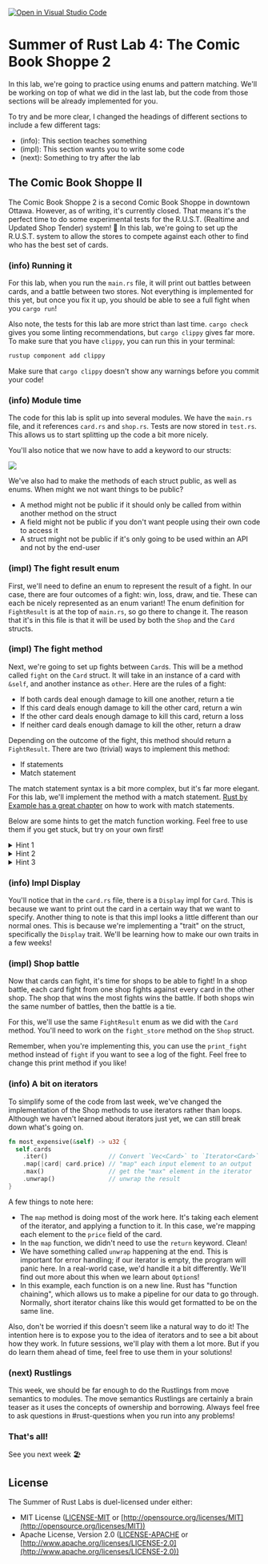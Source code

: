 [![Open in Visual Studio Code](https://classroom.github.com/assets/open-in-vscode-c66648af7eb3fe8bc4f294546bfd86ef473780cde1dea487d3c4ff354943c9ae.svg)](https://classroom.github.com/online_ide?assignment_repo_id=9409991&assignment_repo_type=AssignmentRepo)
# Summer of Rust Lab 4: The Comic Book Shoppe 2

In this lab, we're going to practice using enums and pattern matching. We'll be
working on top of what we did in the last lab, but the code from those sections
will be already implemented for you.

To try and be more clear, I changed the headings of different sections to
include a few different tags:

- (info): This section teaches something
- (impl): This section wants you to write some code
- (next): Something to try after the lab

## The Comic Book Shoppe II

The Comic Book Shoppe 2 is a second Comic Book Shoppe in downtown Ottawa.
However, as of writing, it's currently closed. That means it's the perfect time
to do some experimental tests for the R.U.S.T. (Realtime and Updated Shop
Tender) system! 🎲 In this lab, we're going to set up the R.U.S.T. system to
allow the stores to compete against each other to find who has the best set of
cards.

### (info) Running it

For this lab, when you run the `main.rs` file, it will print out battles between
cards, and a battle between two stores. Not everything is implemented for this
yet, but once you fix it up, you should be able to see a full fight when you
`cargo run`!

Also note, the tests for this lab are more strict than last time. `cargo check`
gives you some linting recommendations, but `cargo clippy` gives far more. To
make sure that you have `clippy`, you can run this in your terminal:

```bash
rustup component add clippy
```

Make sure that `cargo clippy` doesn't show any warnings before you commit your
code!

### (info) Module time

The code for this lab is split up into several modules. We have the `main.rs`
file, and it references `card.rs` and `shop.rs`. Tests are now stored in
`test.rs`. This allows us to start splitting up the code a bit more nicely.

You'll also notice that we now have to add a keyword to our structs:

![](https://cdn.discordapp.com/attachments/968184771102507031/975843006655627294/lab-4-1.png)

We've also had to make the methods of each struct public, as well as enums. When
might we not want things to be public?

- A method might not be public if it should only be called from within another
  method on the struct
- A field might not be public if you don't want people using their own code to
  access it
- A struct might not be public if it's only going to be used within an API and
  not by the end-user

### (impl) The fight result enum

First, we'll need to define an enum to represent the result of a fight. In our
case, there are four outcomes of a fight: win, loss, draw, and tie. These can
each be nicely represented as an enum variant! The enum definition for
`FightResult` is at the top of `main.rs`, so go there to change it. The reason
that it's in this file is that it will be used by both the `Shop` and the `Card`
structs.

### (impl) The fight method

Next, we're going to set up fights between `Card`s. This will be a method called
`fight` on the `Card` struct. It will take in an instance of a card with
`&self`, and another instance as `other`. Here are the rules of a fight:

- If both cards deal enough damage to kill one another, return a tie
- If this card deals enough damage to kill the other card, return a win
- If the other card deals enough damage to kill this card, return a loss
- If neither card deals enough damage to kill the other, return a draw

Depending on the outcome of the fight, this method should return a
`FightResult`. There are two (trivial) ways to implement this method:

- If statements
- Match statement

The match statement syntax is a bit more complex, but it's far more elegant. For
this lab, we'll implement the method with a match statement. [Rust by Example
has a great
chapter](https://doc.rust-lang.org/rust-by-example/flow_control/match.html) on
how to work with match statements.

Below are some hints to get the match function working. Feel free to use them if
you get stuck, but try on your own first!

<details>
<summary>Hint 1</summary>
First, we need something to match on. A tuple would be nice; we could store both states in it. The first state is whether this card deals enough damage to kill the other card, and the second is whether the other card deals enough damage to kill this card. Check out hint 2 if you want to see what that would look like, or give it a try on your own!
</details>

<details>
<summary>Hint 2</summary>
<img src="https://cdn.discordapp.com/attachments/968184771102507031/975829846112493658/match.png">
We can make a tuple that stores booleans to represent the two states. Next, we need to match on that tuple. There are four possible outcomes from two booleans:

- (true, true)
- (true, false)
- (false, true)
- (false, false)

See if you can work these into the match statement! In hint 3, we can see a full
breakdown.
</details>

<details>
<summary>Hint 3</summary>
<img src="https://cdn.discordapp.com/attachments/968184771102507031/975850975371866152/lab-4-2.png">
</details>

### (info) Impl Display

You'll notice that in the `card.rs` file, there is a `Display` impl for `Card`.
This is because we want to print out the card in a certain way that we want to
specify. Another thing to note is that this impl looks a little different than
our normal ones. This is because we're implementing a "trait" on the struct,
specifically the `Display` trait. We'll be learning how to make our own traits
in a few weeks!

### (impl) Shop battle

Now that cards can fight, it's time for shops to be able to fight! In a shop
battle, each card fight from one shop fights against every card in the other
shop. The shop that wins the most fights wins the battle. If both shops win the
same number of battles, then the battle is a tie.

For this, we'll use the same `FightResult` enum as we did with the `Card`
method. You'll need to work on the `fight_store` method on the `Shop` struct.

Remember, when you're implementing this, you can use the `print_fight` method
instead of `fight` if you want to see a log of the fight. Feel free to change
this print method if you like!

### (info) A bit on iterators

To simplify some of the code from last week, we've changed the implementation of
the Shop methods to use iterators rather than loops. Although we haven't learned
about iterators just yet, we can still break down what's going on.

```rust
fn most_expensive(&self) -> u32 {
  self.cards
    .iter()                 // Convert `Vec<Card>` to `Iterator<Card>`
    .map(|card| card.price) // "map" each input element to an output
    .max()                  // get the "max" element in the iterator
    .unwrap()               // unwrap the result
}
```

A few things to note here:

- The `map` method is doing most of the work here. It's taking each element of
  the iterator, and applying a function to it. In this case, we're mapping each
  element to the `price` field of the card.
- In the `map` function, we didn't need to use the `return` keyword. Clean!
- We have something called `unwrap` happening at the end. This is important for
  error handling; if our iterator is empty, the program will panic here. In a
  real-world case, we'd handle it a bit differently. We'll find out more about
  this when we learn about `Option`s!
- In this example, each function is on a new line. Rust has "function chaining",
  which allows us to make a pipeline for our data to go through. Normally, short
  iterator chains like this would get formatted to be on the same line.
  
Also, don't be worried if this doesn't seem like a natural way to do it! The
intention here is to expose you to the idea of iterators and to see a bit about
how they work. In future sessions, we'll play with them a lot more. But if you
do learn them ahead of time, feel free to use them in your solutions!

### (next) Rustlings

This week, we should be far enough to do the Rustlings from move semantics to
modules. The move semantics Rustlings are certainly a brain teaser as it uses
the concepts of ownership and borrowing. Always feel free to ask questions in
#rust-questions when you run into any problems!

### That's all!

See you next week 🏖️

## License

The Summer of Rust Labs is duel-licensed under either:

* MIT License ([LICENSE-MIT](LICENSE-MIT) or [http://opensource.org/licenses/MIT](http://opensource.org/licenses/MIT))
* Apache License, Version 2.0 ([LICENSE-APACHE](LICENSE-APACHE) or [http://www.apache.org/licenses/LICENSE-2.0](http://www.apache.org/licenses/LICENSE-2.0))